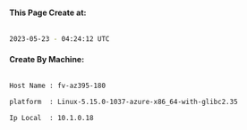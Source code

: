 
   
#### This Page Create at:

```bash

2023-05-23 - 04:24:12 UTC

```

#### Create By Machine:

```bash

Host Name : fv-az395-180

platform  : Linux-5.15.0-1037-azure-x86_64-with-glibc2.35

Ip Local  : 10.1.0.18

```

